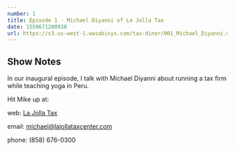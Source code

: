 ```yaml
---
number: 1
title: Episode 1 - Michael Diyanni of La Jolla Tax
date: 1550671200938
url: https://s3.us-west-1.wasabisys.com/tax-diner/001_Michael_Diyanni.mp3
---
```


## Show Notes

In our inaugural episode, I talk with Michael Diyanni about running a tax firm while teaching yoga in Peru.


Hit Mike up at:

web: [La Jolla Tax](https://lajollataxcenter.com)

email: <michael@lajollataxcenter.com>

phone: (858) 676-0300